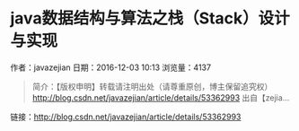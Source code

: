 # java数据结构与算法之栈（Stack）设计与实现
作者：javazejian
日期：2016-12-03 10:13
浏览量：4137
> 简介：【版权申明】转载请注明出处（请尊重原创，博主保留追究权） 
  http://blog.csdn.net/javazejian/article/details/53362993 
  出自【zejia...

 链接：http://blog.csdn.net/javazejian/article/details/53362993
